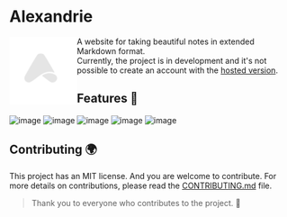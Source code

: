 # Alexandrie

<img src="./frontend/public/Logo/Alexandrie-logo-dark.png" width="120" align="left">

A website for taking beautiful notes in extended Markdown format.  
Currently, the project is in development and it's not possible to create an account with the [hosted version](https://alexandrie-hub.fr).

## Features 🚀

![image](https://github.com/user-attachments/assets/5df4a612-de76-49b3-9c0a-aef7514eb2db)
![image](https://github.com/user-attachments/assets/a4fb0079-5ba3-4f28-be2a-04c5ea39cb38)
![image](https://github.com/user-attachments/assets/d4dde490-b300-4774-822a-aa0284a8ffb0)
![image](https://github.com/user-attachments/assets/8b57f163-0c94-499d-96af-d0f4645b5b75)
![image](https://github.com/user-attachments/assets/299d5a73-faf9-4623-906d-55dbcf2dea6f)

## Contributing 🌍

This project has an MIT license. And you are welcome to contribute.
For more details on contributions, please read the [CONTRIBUTING.md](./CONTRIBUTING.md) file.

> Thank you to everyone who contributes to the project. 🎉
